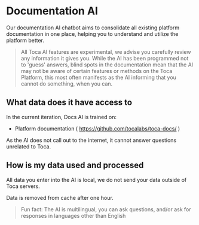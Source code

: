 # Documentation AI

Our documentation AI chatbot aims to consolidate all existing platform documentation in one place, helping you to understand and utilize the platform better.

> All Toca AI features are experimental, we advise you carefully review any information it gives you. While the AI has been programmed not to 'guess' answers, blind spots in the documentation mean that the AI may not be aware of certain features or methods on the Toca Platform, this most often manifests as the AI informing that you cannot do something, when you can.

## What data does it have access to
In the current iteration, Docs AI is trained on:
- Platform documentation ( https://github.com/tocalabs/toca-docs/ )

As the AI does not call out to the internet, it cannot answer questions unrelated to Toca.

## How is my data used and processed
All data you enter into the AI is local, we do not send your data outside of Toca servers.

Data is removed from cache after one hour.

> Fun fact: The AI is multilingual, you can ask questions, and/or ask for responses in languages other than English